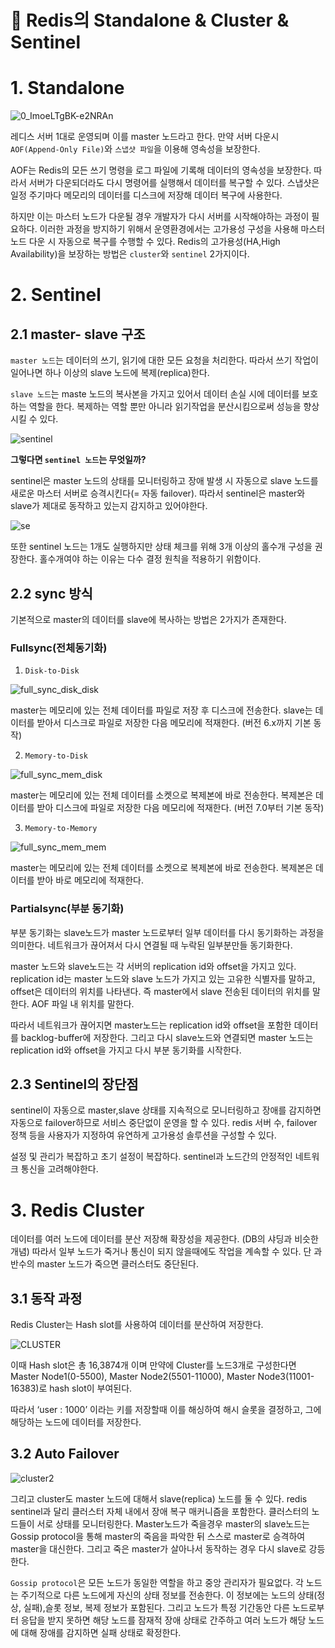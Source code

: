 # 📌 Redis의 Standalone & **Cluster & Sentinel**

# 1. Standalone

![0_ImoeLTgBK-e2NRAn](https://github.com/princenim/TIL/assets/59499600/5a412522-c655-42ee-ad84-e0fd47987c37)

레디스 서버 1대로 운영되며 이를 master 노드라고 한다. 만약 서버 다운시 `AOF(Append-Only File)`와 `스냅샷 파일`을 이용해 영속성을 보장한다.

AOF는 Redis의 모든 쓰기 명령을 로그 파일에 기록해 데이터의 영속성을 보장한다. 따라서 서버가 다운되더라도 다시 명령어를 실행해서 데이터를 복구할 수 있다. 스냅샷은 일정 주기마다 메모리의 데이터를 디스크에 저장해 데이터 복구에 사용한다.

하지만 이는 마스터 노드가 다운될 경우 개발자가 다시 서버를 시작해야하는 과정이 필요하다. 이러한 과정을 방지하기 위해서 운영환경에서는 고가용성 구성을 사용해 마스터 노드 다운 시 자동으로 복구를 수행할 수 있다. Redis의 고가용성(HA,High Availability)을 보장하는 방법은 `cluster`와 `sentinel` 2가지이다.

# 2. **Sentinel**
## 2.1  master- slave 구조

`master 노드`는 데이터의 쓰기, 읽기에 대한 모든 요청을 처리한다. 따라서 쓰기 작업이 일어나면 하나 이상의 slave 노드에 복제(replica)한다.

`slave 노드`는 maste 노드의 복사본을 가지고 있어서 데이터 손실 시에 데이터를 보호하는 역할을 한다. 복제하는 역할 뿐만 아니라 읽기작업을 분산시킴으로써 성능을 향상시킬 수 있다.

![sentinel](https://github.com/princenim/TIL/assets/59499600/f7ebc5d5-2096-4e25-8487-d60160807d60)

**그렇다면 `sentinel 노드`는 무엇일까?**

sentinel은 master 노드의 상태를 모니터링하고 장애 발생 시 자동으로 slave 노드를 새로운 마스터 서버로 승격시킨다(= 자동 failover). 따라서 sentinel은 master와 slave가 제대로 동작하고 있는지 감지하고 있어야한다.

![se](https://github.com/princenim/TIL/assets/59499600/72ece3d4-f22b-449d-b11e-4a5f7695bdcc)

또한 sentinel 노드는 1개도 실행하지만 상태 체크를 위해 3개 이상의 홀수개 구성을 권장한다. 홀수개여야 하는 이유는 다수 결정 원칙을 적용하기 위함이다.

## 2.2 sync 방식

기본적으로 master의 데이터를 slave에 복사하는 방법은 2가지가 존재한다.

### Fullsync(전체동기화)

1. `Disk-to-Disk`

![full_sync_disk_disk](https://github.com/princenim/TIL/assets/59499600/717fb13f-6a81-46c3-a906-8538800728ec)

master는 메모리에 있는 전체 데이터를 파일로 저장 후 디스크에 전송한다. slave는 데이터를 받아서 디스크로 파일로 저장한 다음 메모리에 적재한다. (버전 6.x까지 기본 동작)

2.  `Memory-to-Disk`

![full_sync_mem_disk](https://github.com/princenim/TIL/assets/59499600/d8b40dc9-96ca-4e98-ba85-7dbd816fbc70)

master는 메모리에 있는 전체 데이터를 소켓으로 복제본에 바로 전송한다. 복제본은 데이터를 받아 디스크에 파일로 저장한 다음 메모리에 적재한다. (버전 7.0부터 기본 동작)

3.  `Memory-to-Memory`

![full_sync_mem_mem](https://github.com/princenim/TIL/assets/59499600/f9163488-fbe2-4f2d-a932-7845b62aa4da)

master는 메모리에 있는 전체 데이터를 소켓으로 복제본에 바로 전송한다. 복제본은 데이터를 받아 바로 메모리에 적재한다.

### Partialsync(부분 동기화)

부분 동기화는 slave노드가 master 노드로부터 일부 데이터를 다시 동기화하는 과정을 의미한다. 네트워크가 끊어져서 다시 연결될 때 누락된 일부분만들 동기화한다.

master 노드와 slave노드는 각 서버의 replication id와 offset을 가지고 있다. replication id는 master 노드와 slave 노드가 가지고 있는 고유한 식별자를 말하고, offset은 데이터의 위치를 나타낸다. 즉 master에서 slave 전송된 데이터의 위치를 말한다. AOF 파일 내 위치를 말한다.

따라서 네트워크가 끊어지면 master노드는 replication id와 offset을 포함한 데이터를 backlog-buffer에 저장한다. 그리고 다시 slave노드와 연결되면 master 노드는 replication id와 offset을 가지고 다시 부분 동기화를 시작한다.

## 2.3 **Sentinel**의 장단점

sentinel이 자동으로 master,slave 상태를 지속적으로 모니터링하고 장애를 감지하면 자동으로 failover하므로 서비스 중단없이 운영을 할 수 있다.  redis 서버 수, failover 정책 등을 사용자가 지정하여 유연하게 고가용성 솔루션을 구성할 수 있다.

설정 및 관리가 복잡하고 초기 설정이 복잡하다. sentinel과 노드간의 안정적인 네트워크 통신을 고려해야한다.

# 3. Redis **Cluster**

데이터를 여러 노드에 데이터를 분산 저장해 확장성을 제공한다. (DB의 샤딩과 비슷한 개념) 따라서 일부 노드가 죽거나 통신이 되지 않을때에도 작업을 계속할 수 있다. 단 과반수의 master 노드가 죽으면 클러스터도 중단된다.

## 3.1 동작 과정

Redis Cluster는 Hash slot를 사용하여 데이터를 분산하여 저장한다.

![CLUSTER](https://github.com/princenim/TIL/assets/59499600/5f147abd-a879-4063-84ed-39415e330cd2)

이때 Hash slot은 총 16,3874개 이며 만약에 Cluster를 노드3개로 구성한다면 Master Node1(0-5500), Master Node2(5501-11000), Master Node3(11001-16383)로 hash slot이 부여된다.

따라서 ‘user : 1000’ 이라는 키를 저장할때 이를 해싱하여 해시 슬롯을 결정하고, 그에 해당하는 노드에 데이터를 저장한다.

## 3.2 Auto Failover

![cluster2](https://github.com/princenim/TIL/assets/59499600/5f75b734-25c2-4ccc-aaf8-f966c4a04d48)

그리고 cluster도 master 노드에 대해서 slave(replica) 노드를 둘 수 있다. redis sentinel과 달리 클러스터 자체 내에서 장애 복구 매커니즘을 포함한다. 클러스터의 노드들이 서로 상태를 모니터링한다. Master노드가 죽을경우 master의 slave노드는 Gossip protocol을 통해 master의 죽음을 파악한 뒤 스스로 master로 승격하여 master을 대신한다. 그리고 죽은 master가 살아나서 동작하는 경우 다시 slave로 강등한다.

`Gossip protocol`은 모든 노드가 동일한 역할을 하고 중앙 관리자가 필요없다. 각 노드는 주기적으로 다른 노드에게 자신의 상태 정보를 전송한다. 이 정보에는 노드의 상태(정상, 실패),슬롯 정보, 복제 정보가 포함된다. 그리고 노드가 특정 기간동안 다른 노드로부터 응답을 받지 못하면 해당 노드를 잠재적 장애 상태로 간주하고 여러 노드가 해당 노드에 대해 장애를 감지하면 실패 상태로 확정한다.